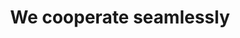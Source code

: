 ---
title: "We cooperate seamlessly"
type: team
image: /img/team-960.jpg
members:
  heading: Nuestro Eq
  description: >
    KALDI team is consist of developer, designer, and project/prodcut manager.
    Each member has rich experience in its field, and all are veterans to take responsibility of the each part of a project. We have worked together for long time, and all fit together very well.
  blurbs:
    - image: /img/developer.jpeg
      name: Robin.li
      text: >
        Chief programmer, skilled in front-end/mobile app development, have a good feeling on UI details, technique advantages include javascript/nodejs/typescript/css, currently focus on Reactjs/Graphql tech stack.
    - image: /img/designer.jpeg
      name: Rain.hao
      text: >
        Chief designer, senior graphic designer with more than 10 years experience of industry software UI, magzine, advertisement, packaging design. The best outstanding speciality of her is corperate identity design. 
    - image: /img/leader.jpeg
      name: Thomas
      text: >
        Project manager,  growing from coder for many years then turn to PM, he is the most talktive and creative person in our team. His responsibility includes project planning, user requirement accessment, and project delivery.
    - image: /img/marketing.jpeg
      name: su
      text: >
        Marketing lead, the youngest yet smartest and the tough guy of tackle problems, he exists in our team as a sharp knife and generalist. Each time we kickout a new project, he is the right person to choose, and definitely will give our a awesome start point.
---